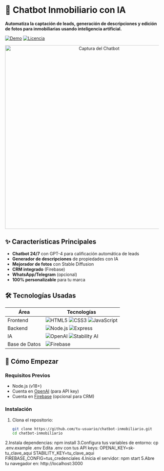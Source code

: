 # 🤖 Chatbot Inmobiliario con IA

**Automatiza la captación de leads, generación de descripciones y edición de fotos para inmobiliarias usando inteligencia artificial.**

[![Demo](https://img.shields.io/badge/Ver-Demo_Live-green?style=for-the-badge)](https://tu-demo.netlify.app)
[![Licencia](https://img.shields.io/badge/Licencia-MIT-blue?style=for-the-badge)](LICENSE)

<div align="center">
  <img src="https://i.imgur.com/JQ8wzRn.png" width="600" alt="Captura del Chatbot">
</div>

## ✨ Características Principales

- **Chatbot 24/7** con GPT-4 para calificación automática de leads
- **Generador de descripciones** de propiedades con IA
- **Mejorador de fotos** con Stable Diffusion
- **CRM integrado** (Firebase)
- **WhatsApp/Telegram** (opcional)
- **100% personalizable** para tu marca

## 🛠️ Tecnologías Usadas

| Área           | Tecnologías                                                                                     |
|----------------|------------------------------------------------------------------------------------------------|
| Frontend       | ![HTML5](https://img.shields.io/badge/HTML5-E34F26?style=flat&logo=html5&logoColor=white) ![CSS3](https://img.shields.io/badge/CSS3-1572B6?style=flat&logo=css3&logoColor=white) ![JavaScript](https://img.shields.io/badge/JavaScript-F7DF1E?style=flat&logo=javascript&logoColor=black) |
| Backend        | ![Node.js](https://img.shields.io/badge/Node.js-339933?style=flat&logo=nodedotjs&logoColor=white) ![Express](https://img.shields.io/badge/Express-000000?style=flat&logo=express&logoColor=white) |
| IA             | ![OpenAI](https://img.shields.io/badge/OpenAI-412991?style=flat&logo=openai&logoColor=white) ![Stability AI](https://img.shields.io/badge/Stability_AI-000000?style=flat&logo=stable-diffusion&logoColor=white) |
| Base de Datos  | ![Firebase](https://img.shields.io/badge/Firebase-FFCA28?style=flat&logo=firebase&logoColor=black) |

## 🚀 Cómo Empezar

### Requisitos Previos
- Node.js (v18+)
- Cuenta en [OpenAI](https://platform.openai.com/) (para API key)
- Cuenta en [Firebase](https://firebase.google.com/) (opcional para CRM)

### Instalación
1. Clona el repositorio:
   ```bash
   git clone https://github.com/tu-usuario/chatbot-inmobiliario.git
   cd chatbot-inmobiliario
2.Instala dependencias:
	npm install
3.Configura tus variables de entorno:
	cp .env.example .env
  Edita .env con tus API keys:
	OPENAI_KEY=sk-tu_clave_aqui
	STABILITY_KEY=tu_clave_aqui
	FIREBASE_CONFIG=tus_credenciales
4.Inicia el servidor:
	npm start
5.Abre tu navegador en:
	http://localhost:3000